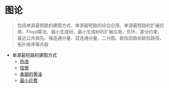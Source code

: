 # 图论

> 包括单源最短路的建图方式、单源最短路的综合应用、单源最短路的扩展应用、Floyd算法、最小生成树、最小生成树的扩展应用、负环、差分约束、最近公共祖先、强连通分量、双连通分量、二分图、欧拉回路和欧拉路径、拓扑排序等内容

- 单源最短路的建图方式
    - [热浪](HeatWave.py)
  - [信使](Messenger.py)
  - [香甜的黄油](SweetButter.py)
  - [最小花费](MinimumCost.py)